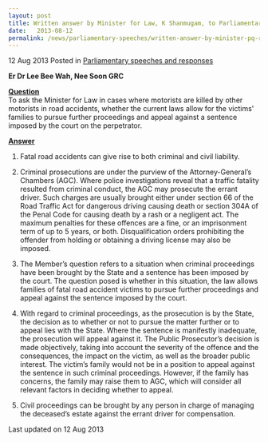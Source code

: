 ```yaml
---
layout: post
title: Written answer by Minister for Law, K Shanmugam, to Parliamentary Question on court process for road accidents
date:   2013-08-12
permalink: /news/parliamentary-speeches/written-answer-by-minister-pq-road-accidents
---
```



12 Aug 2013 Posted in [Parliamentary speeches and responses](/news/parliamentary-speeches)

**Er Dr Lee Bee Wah, Nee Soon GRC**

**<u>Question</u>**  
To ask the Minister for Law in cases where motorists are killed by other motorists in road accidents, whether the current laws allow for the victims' families to pursue further proceedings and appeal against a sentence imposed by the court on the perpetrator.


**<u>Answer</u>**  
1. Fatal road accidents can give rise to both criminal and civil liability.

2. Criminal prosecutions are under the purview of the Attorney-General’s Chambers (AGC). Where police investigations reveal that a traffic fatality resulted from criminal conduct, the AGC may prosecute the errant driver. Such charges are usually brought either under section 66 of the Road Traffic Act for dangerous driving causing death or section 304A of the Penal Code for causing death by a rash or a negligent act. The maximum penalties for these offences are a fine, or an imprisonment term of up to 5 years, or both.  Disqualification orders prohibiting the offender from holding or obtaining a driving license may also be imposed.

3. The Member’s question refers to a situation when criminal proceedings have been brought by the State and a sentence has been imposed by the court. The question posed is whether in this situation, the law allows families of fatal road accident victims to pursue further proceedings and appeal against the sentence imposed by the court. 

4. With regard to criminal proceedings, as the prosecution is by the State, the decision as to whether or not to pursue the matter further or to appeal lies with the State. Where the sentence is manifestly inadequate, the prosecution will appeal against it. The Public Prosecutor’s decision is made objectively, taking into account the severity of the offence and the consequences, the impact on the victim, as well as the broader public interest. The victim’s family would not be in a position to appeal against the sentence in such criminal proceedings. However, if the family has concerns, the family may raise them to AGC, which will consider all relevant factors in deciding whether to appeal.

5. Civil proceedings can be brought by any person in charge of managing the deceased’s estate against the errant driver for compensation.


<p class="right-side-updated">Last updated on 12 Aug 2013</p> 
